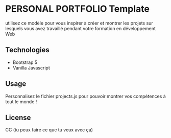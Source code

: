 # PERSONAL PORTFOLIO Template

utilisez ce modèle pour vous inspirer à créer et montrer les projets sur lesquels vous avez travaillé pendant votre formation en développement Web

## Technologies

- Bootstrap 5
- Vanilla Javascript

## Usage

Personnalisez le fichier projects.js pour pouvoir montrer vos compétences à tout le monde !

## License

CC
(tu peux faire ce que tu veux avec ça)
